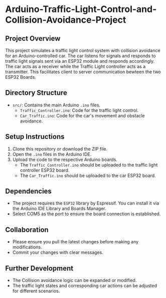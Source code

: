 # Arduino-Traffic-Light-Control-and-Collision-Avoidance-Project

## Project Overview
This project simulates a traffic light control system with collision avoidance for an Arduino-controlled car. The car listens for signals and responds to traffic light signals sent via an ESP32 module and responds accordingly. The car acts as a receiver while the Traffic Light controller acts as a transmitter. This facilitates client to server communication bewteen the two ESP32 Boards.

## Directory Structure
- `src/`: Contains the main Arduino `.ino` files.
  - `Traffic_Controller.ino`: Code for the traffic light control.
  - `Car_Traffic.ino`: Code for the car's movement and obstacle avoidance.

## Setup Instructions
1. Clone this repository or download the ZIP file.
2. Open the `.ino` files in the Arduino IDE.
3. Upload the code to the respective Arduino boards.
   - The `Traffic_Controller.ino` should be uploaded to the traffic light controller ESP32 board.
   - The `Car_Traffic.ino` should be uploaded to the car ESP32 board.

## Dependencies
- The project requires the `ESP32` library by Espressif. You can install it via the Arduino IDE Library and Boards Manager.
- Select COM5 as the port to ensure the board connection is established.

## Collaboration
- Please ensure you pull the latest changes before making any modifications.
- Commit your changes with clear messages.

## Further Development
- The Collision avoidance logic can be expanded or modified.
- The traffic light states and corresponding car actions can be adjusted for different scenarios.

